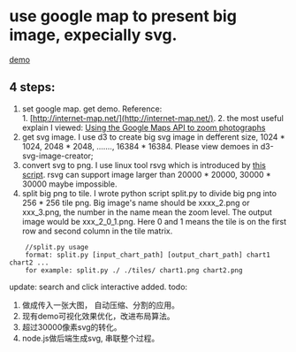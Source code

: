 use google map to present big image, expecially svg.
=================

[demo](http://datavlab.org/tmp/googleMapZoom)

4 steps:
-----

  1. set google map. get demo.
    Reference:  
    1. [http://internet-map.net/](http://internet-map.net/).
    2. the most useful explain I viewed: [Using the Google Maps API to zoom photographs](http://forevermore.net/articles/photo-zoom/)
  2. get svg image. I use d3 to create big svg image in defferent size, 1024 * 1024, 2048 * 2048, ......., 16384 * 16384. Please view demoes in d3-svg-image-creator;
  3. convert svg to png. I use linux tool rsvg which is introduced by [this script](http://grittyscripts.blogspot.com/2008/07/svg-to-png-i-wrote-this-little-helper.html). rsvg can support image larger than 20000 * 20000,  30000 * 30000 maybe impossible.
  4. split big png to tile. I wrote python script split.py to divide big png into 256 * 256 tile png. Big image's name should be xxxx_2.png or xxx_3.png, the number in the name mean the zoom level. The output image would be xxx_2_0_1.png. Here 0  and 1 means the tile is on the first row and second column  in the tile matrix. 

```
    //split.py usage
    format: split.py [input_chart_path] [output_chart_path] chart1 chart2 ...
    for example: split.py ./ ./tiles/ chart1.png chart2.png
```

update: search and click interactive added.
todo: 
  1. 做成传入一张大图， 自动压缩、分割的应用。
  2. 现有demo可视化效果优化，改进布局算法。
  3. 超过30000像素svg的转化。
  4. node.js做后端生成svg, 串联整个过程。

